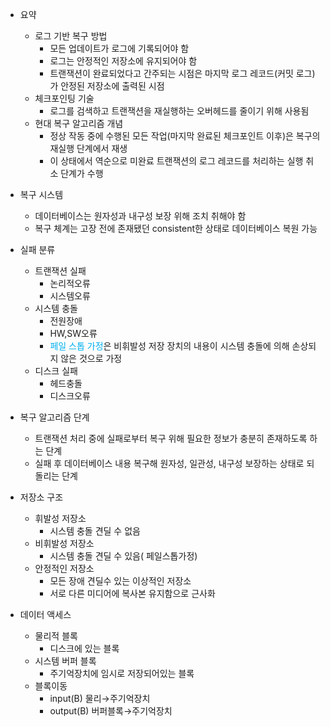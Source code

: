 - 요약
	- 로그 기반 복구 방법
		- 모든 업데이트가 로그에 기록되어야 함
		- 로그는 안정적인 저장소에 유지되어야 함
		- 트랜잭션이 완료되었다고 간주되는 시점은 마지막 로그 레코드(커밋 로그)가 안정된 저장소에 출력된 시점
	- 체크포인팅 기술
		- 로그를 검색하고 트랜잭션을 재실행하는 오버헤드를 줄이기 위해 사용됨
	- 현대 복구 알고리즘 개념
		- 정상 작동 중에 수행된 모든 작업(마지막 완료된 체크포인트 이후)은 복구의 재실행 단계에서 재생
		- 이 상태에서 역순으로 미완료 트랜잭션의 로그 레코드를 처리하는 실행 취소 단계가 수행

- 복구 시스템
	- 데이터베이스는 원자성과 내구성 보장 위해 조치 취해야 함
	- 복구 체계는 고장 전에 존재됐던 consistent한 상태로 데이터베이스 복원 가능
- 실패 분류
	- 트랜잭션 실패
		- 논리적오류
		- 시스템오류
	- 시스템 충돌
		- 전원장애
		- HW,SW오류
		- <font color="#00b0f0">페일 스톱 가정</font>은 비휘발성 저장 장치의 내용이 시스템 충돌에 의해 손상되지 않은 것으로 가정
	- 디스크 실패
		- 헤드충돌
		- 디스크오류
- 복구 알고리즘 단계
	- 트랜잭션 처리 중에 실패로부터 복구 위해 필요한 정보가 충분히 존재하도록 하는 단계
	- 실패 후 데이터베이스 내용 복구해 원자성, 일관성, 내구성 보장하는 상태로 되돌리는 단계
- 저장소 구조
	- 휘발성 저장소
		- 시스템 충돌 견딜 수 없음
	- 비휘발성 저장소
		- 시스템 충돌 견딜 수 있음( 페일스톱가정)
	- 안정적인 저장소
		- 모든 장애 견딜수 있는 이상적인 저장소
		- 서로 다른 미디어에 복사본 유지함으로 근사화
- 데이터 액세스
	- 물리적 블록
		- 디스크에 있는 블록
	- 시스템 버퍼 블록
		- 주기억장치에 임시로 저장되어있는 블록
	- 블록이동
		- input(B) 물리→주기억장치
		- output(B) 버퍼블록→주기억장치